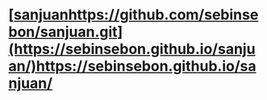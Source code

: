 # [[sanjuan](https://github.com/sebinsebon/sanjuan.git)https://github.com/sebinsebon/sanjuan.git](https://sebinsebon.github.io/sanjuan/)https://sebinsebon.github.io/sanjuan/

